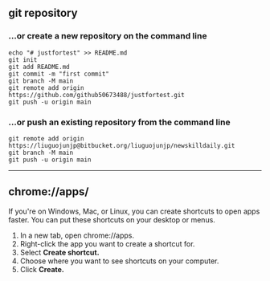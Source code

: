 ## git repository

### …or create a new repository on the command line

```
echo "# justfortest" >> README.md
git init
git add README.md
git commit -m "first commit"
git branch -M main
git remote add origin https://github.com/github50673488/justfortest.git
git push -u origin main
```

### …or push an existing repository from the command line



```
git remote add origin https://liuguojunjp@bitbucket.org/liuguojunjp/newskilldaily.git
git branch -M main
git push -u origin main
```



---



## chrome://apps/



If you're on Windows, Mac, or Linux, you can create shortcuts to open apps faster. You can put these shortcuts on your desktop or menus.

1. In a new tab, open chrome://apps.
2. Right-click the app you want to create a shortcut for.
3. Select **Create shortcut.**
4. Choose where you want to see shortcuts on your computer.
5. Click **Create.**
